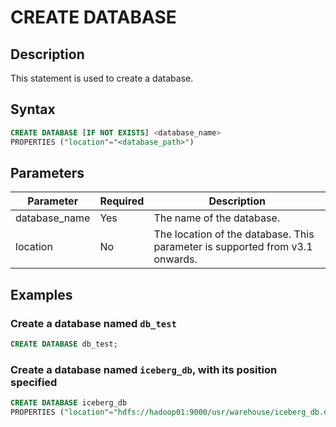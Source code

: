 # CREATE DATABASE

## Description

This statement is used to create a database.

## Syntax

```SQL
CREATE DATABASE [IF NOT EXISTS] <database_name>
PROPERTIES ("location"="<database_path>")
```

## Parameters

| **Parameter**      | **Required** | **Description**                                                              |
| ------------------ | ------------ | ---------------------------------------------------------------------------- |
| database_name      | Yes          | The name of the database.                                                    |
| location           | No           | The location of the database. This parameter is supported from v3.1 onwards. |

## Examples

### Create a database named `db_test`

```SQL
CREATE DATABASE db_test;
```

### Create a database named `iceberg_db`, with its position specified

```SQL
CREATE DATABASE iceberg_db
PROPERTIES ("location"="hdfs://hadoop01:9000/usr/warehouse/iceberg_db.db/");
```

